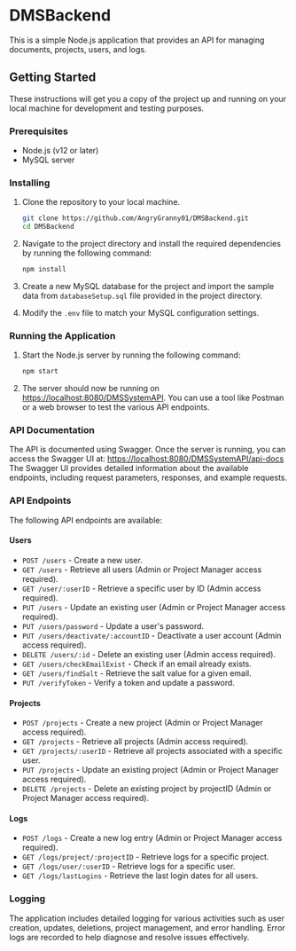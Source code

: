 # DMSBackend

This is a simple Node.js application that provides an API for managing documents, projects, users, and logs.

## Getting Started

These instructions will get you a copy of the project up and running on your local machine for development and testing purposes.

### Prerequisites

* Node.js (v12 or later)
* MySQL server

### Installing

1. Clone the repository to your local machine.

    ```bash
    git clone https://github.com/AngryGranny01/DMSBackend.git
    cd DMSBackend
    ```

2. Navigate to the project directory and install the required dependencies by running the following command:

    ```bash
    npm install
    ```

3. Create a new MySQL database for the project and import the sample data from `databaseSetup.sql` file provided in the project directory.
4. Modify the `.env` file to match your MySQL configuration settings.

### Running the Application

1. Start the Node.js server by running the following command:

    ```bash
    npm start
    ```

2. The server should now be running on <https://localhost:8080/DMSSystemAPI>. You can use a tool like Postman or a web browser to test the various API endpoints.

### API Documentation

The API is documented using Swagger. Once the server is running, you can access the Swagger UI at:
<https://localhost:8080/DMSSystemAPI/api-docs>
The Swagger UI provides detailed information about the available endpoints, including request parameters, responses, and example requests.

### API Endpoints

The following API endpoints are available:

#### Users

* `POST /users` - Create a new user.
* `GET /users` - Retrieve all users (Admin or Project Manager access required).
* `GET /user/:userID` - Retrieve a specific user by ID (Admin access required).
* `PUT /users` - Update an existing user (Admin or Project Manager access required).
* `PUT /users/password` - Update a user's password.
* `PUT /users/deactivate/:accountID` - Deactivate a user account (Admin access required).
* `DELETE /users/:id` - Delete an existing user (Admin access required).
* `GET /users/checkEmailExist` - Check if an email already exists.
* `GET /users/findSalt` - Retrieve the salt value for a given email.
* `PUT /verifyToken` - Verify a token and update a password.

#### Projects

* `POST /projects` - Create a new project (Admin or Project Manager access required).
* `GET /projects` - Retrieve all projects (Admin access required).
* `GET /projects/:userID` - Retrieve all projects associated with a specific user.
* `PUT /projects` - Update an existing project (Admin or Project Manager access required).
* `DELETE /projects` - Delete an existing project by projectID (Admin or Project Manager access required).

#### Logs

* `POST /logs` - Create a new log entry (Admin or Project Manager access required).
* `GET /logs/project/:projectID` - Retrieve logs for a specific project.
* `GET /logs/user/:userID` - Retrieve logs for a specific user.
* `GET /logs/lastLogins` - Retrieve the last login dates for all users.

### Logging

The application includes detailed logging for various activities such as user creation, updates, deletions, project management, and error handling. Error logs are recorded to help diagnose and resolve issues effectively.
